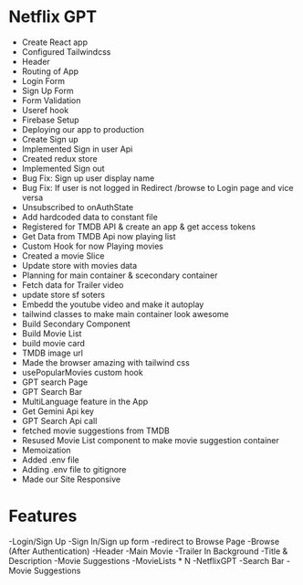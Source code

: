 # Netflix GPT

 - Create React app
 - Configured Tailwindcss
 - Header
 - Routing of App
 - Login Form
 - Sign Up Form
 - Form Validation
 - Useref hook
 - Firebase Setup
 - Deploying our app to production
 - Create Sign up
 - Implemented Sign in user Api
 - Created redux store
 - Implemented Sign out 
 - Bug Fix: Sign up user display name
 - Bug Fix: If user is not logged in Redirect /browse to Login page and vice versa
 - Unsubscribed to onAuthState
 - Add hardcoded data to constant file
 - Registered for TMDB API & create an app & get access tokens
 - Get Data from TMDB Api now playing list
 - Custom Hook for now Playing movies
 - Created a movie Slice
 - Update store with movies data
 - Planning for main container & scecondary container
- Fetch data for Trailer video
 - update store sf soters
 - Embedd the youtube video and make it autoplay
 - tailwind classes to make main container look awesome
 - Build Secondary Component
 - Build Movie List
 - build movie card
 - TMDB image url
 - Made the browser amazing with tailwind css
 - usePopularMovies custom hook
 - GPT search Page
 - GPT Search Bar
 - MultiLanguage feature in the App
 - Get Gemini Api key
 - GPT Search Api call
 - fetched movie suggestions from TMDB
 - Resused Movie List component to make movie suggestion container
 - Memoization
 - Added .env file
 - Adding .env file to gitignore
 - Made our Site Responsive

 
 
 # Features
 -Login/Sign Up
    -Sign In/Sign up form
    -redirect to Browse Page
 -Browse (After Authentication)
    -Header
    -Main Movie
        -Trailer In Background
        -Title & Description
        -Movie Suggestions
           -MovieLists * N
-NetflixGPT
    -Search Bar
    -Movie Suggestions
                  